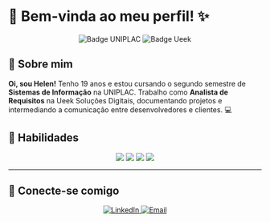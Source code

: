 # 🌸 Bem-vinda ao meu perfil! ✨


<p align="center">
  <img src="https://img.shields.io/badge/Sistemas%20de%20Informação-UNIPLAC-ff66b2?style=for-the-badge" alt="Badge UNIPLAC"/>
  <img src="https://img.shields.io/badge/Analista%20de%20Requisitos-Ueek%20Soluções%20Digitais-ff99cc?style=for-the-badge" alt="Badge Ueek"/>
</p>


## 🌸 Sobre mim

**Oi, sou Helen!** Tenho 19 anos e estou cursando o segundo semestre de **Sistemas de Informação** na UNIPLAC. Trabalho como **Analista de Requisitos** na Ueek Soluções Digitais, documentando projetos e intermediando a comunicação entre desenvolvedores e clientes. 💻



## 🌟 Habilidades

<p align="center">
  <img src="https://img.shields.io/badge/Programação-Kotlin-ff66b2?style=for-the-badge"/>
  <img src="https://img.shields.io/badge/SQL-MySQL-ff99cc?style=for-the-badge"/>
  <img src="https://img.shields.io/badge/Análise-Documentação-ff66b2?style=for-the-badge"/>
  <img src="https://img.shields.io/badge/Gestão%20de%20Conteúdo-Redes%20Sociais-ff99cc?style=for-the-badge"/>
</p>

---

## 🌸 Conecte-se comigo

<p align="center">
  <a href="https://www.linkedin.com/in/helenoliveirajesus" target="_blank">
    <img src="https://img.shields.io/badge/LinkedIn-ff66b2?style=for-the-badge&logo=linkedin&logoColor=white" alt="LinkedIn"/>
  </a>
  <a href="mailto:helenoliveiraj@gmail.com">
    <img src="https://img.shields.io/badge/Email-ff99cc?style=for-the-badge&logo=gmail&logoColor=white" alt="Email"/>
  </a>
</p>


